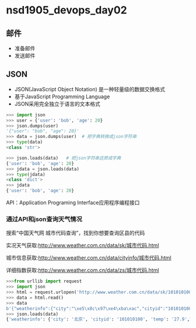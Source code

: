 # nsd1905_devops_day02

## 邮件

- 准备邮件
- 发送邮件

## JSON

- JSON(JavaScript Object Notation) 是一种轻量级的数据交换格式
- 基于JavaScript Programming Language
- JSON采用完全独立于语言的文本格式

```python
>>> import json
>>> user = {'user': 'bob', 'age': 20}
>>> json.dumps(user)
'{"user": "bob", "age": 20}'
>>> data = json.dumps(user)  # 把字典转换成json字符串
>>> type(data)
<class 'str'>

>>> json.loads(data)   # 把json字符串还原成字典
{'user': 'bob', 'age': 20}
>>> jdata = json.loads(data)
>>> type(jdata)
<class 'dict'>
>>> jdata
{'user': 'bob', 'age': 20}
```

API：Application Programing Interface应用程序编程接口

### 通过API和json查询天气情况

搜索“中国天气网 城市代码查询”，找到你想要查询区县的代码

实况天气获取:http://www.weather.com.cn/data/sk/城市代码.html

城市信息获取:http://www.weather.com.cn/data/cityinfo/城市代码.html

详细指数获取:http://www.weather.com.cn/data/zs/城市代码.html

```python
>>>from urllib import request
>>> import json
>>> html = request.urlopen('http://www.weather.com.cn/data/sk/101010100.html')
>>> data = html.read()
>>> data
b'{"weatherinfo":{"city":"\xe5\x8c\x97\xe4\xba\xac","cityid":"101010100","temp":"27.9","WD":"\xe5\x8d\x97\xe9\xa3\x8e","WS":"\xe5\xb0\x8f\xe4\xba\x8e3\xe7\xba\xa7","SD":"28%","AP":"1002hPa","njd":"\xe6\x9a\x82\xe6\x97\xa0\xe5\xae\x9e\xe5\x86\xb5","WSE":"<3","time":"17:55","sm":"2.1","isRadar":"1","Radar":"JC_RADAR_AZ9010_JB"}}'
>>> json.loads(data)
{'weatherinfo': {'city': '北京', 'cityid': '101010100', 'temp': '27.9',WD': '南风', 'WS': '小于3级', 'SD': '28%', 'AP': '1002hPa', 'njd': '暂无WSE': '<3', 'time': '17:55', 'sm': '2.1', 'isRadar': '1', 'Radar': 'JC_RADAR_AZ9010_JB'}}

```









